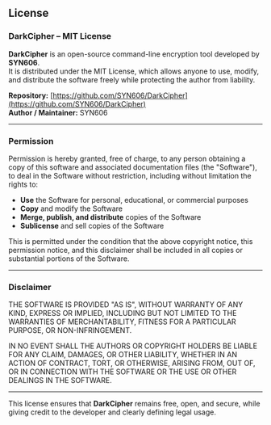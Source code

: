 ## License

### DarkCipher – MIT License

**DarkCipher** is an open-source command-line encryption tool developed by **SYN606**.  
It is distributed under the MIT License, which allows anyone to use, modify, and distribute the software freely while protecting the author from liability.

**Repository:** [https://github.com/SYN606/DarkCipher](https://github.com/SYN606/DarkCipher)  
**Author / Maintainer:** SYN606

---

### Permission

Permission is hereby granted, free of charge, to any person obtaining a copy
of this software and associated documentation files (the "Software"), to deal
in the Software without restriction, including without limitation the rights to:

- **Use** the Software for personal, educational, or commercial purposes  
- **Copy** and modify the Software  
- **Merge, publish, and distribute** copies of the Software  
- **Sublicense** and sell copies of the Software  

This is permitted under the condition that the above copyright notice, this
permission notice, and this disclaimer shall be included in all copies or
substantial portions of the Software.

---

### Disclaimer

THE SOFTWARE IS PROVIDED "AS IS", WITHOUT WARRANTY OF ANY KIND, EXPRESS OR
IMPLIED, INCLUDING BUT NOT LIMITED TO THE WARRANTIES OF MERCHANTABILITY,
FITNESS FOR A PARTICULAR PURPOSE, OR NON-INFRINGEMENT.  

IN NO EVENT SHALL THE AUTHORS OR COPYRIGHT HOLDERS BE LIABLE FOR ANY CLAIM,
DAMAGES, OR OTHER LIABILITY, WHETHER IN AN ACTION OF CONTRACT, TORT, OR
OTHERWISE, ARISING FROM, OUT OF, OR IN CONNECTION WITH THE SOFTWARE OR THE
USE OR OTHER DEALINGS IN THE SOFTWARE.

---

This license ensures that **DarkCipher** remains free, open, and secure, while giving credit to the developer and clearly defining legal usage.
